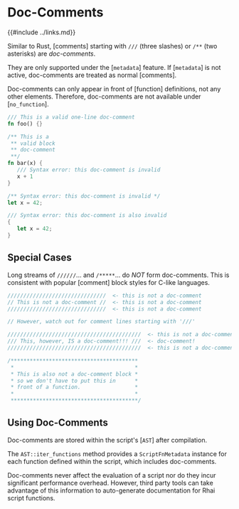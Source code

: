 Doc-Comments
============

{{#include ../links.md}}

Similar to Rust, [comments] starting with `///` (three slashes) or `/**` (two asterisks)
are _doc-comments_.

They are only supported under the [`metadata`] feature.
If [`metadata`] is not active, doc-comments are treated as normal [comments].

Doc-comments can only appear in front of [function] definitions, not any other elements.
Therefore, doc-comments are not available under [`no_function`].

```rust no_run
/// This is a valid one-line doc-comment
fn foo() {}

/** This is a
 ** valid block
 ** doc-comment
 **/
fn bar(x) {
   /// Syntax error: this doc-comment is invalid
   x + 1
}

/** Syntax error: this doc-comment is invalid */
let x = 42;

/// Syntax error: this doc-comment is also invalid
{
   let x = 42;
}
```


Special Cases
-------------

Long streams of `//////`... and `/*****`... do _NOT_ form doc-comments.
This is consistent with popular [comment] block styles for C-like languages.

```rust no_run
///////////////////////////////  <- this is not a doc-comment
// This is not a doc-comment //  <- this is not a doc-comment
///////////////////////////////  <- this is not a doc-comment

// However, watch out for comment lines starting with '///'

//////////////////////////////////////////  <- this is not a doc-comment
/// This, however, IS a doc-comment!!! ///  <- doc-comment!
//////////////////////////////////////////  <- this is not a doc-comment

/****************************************
 *                                      *
 * This is also not a doc-comment block *
 * so we don't have to put this in      *
 * front of a function.                 *
 *                                      *
 ****************************************/
```


Using Doc-Comments
------------------

Doc-comments are stored within the script's [`AST`] after compilation.

The `AST::iter_functions` method provides a `ScriptFnMetadata` instance
for each function defined within the script, which includes doc-comments.

Doc-comments never affect the evaluation of a script nor do they incur
significant performance overhead.  However, third party tools can take advantage
of this information to auto-generate documentation for Rhai script functions.
